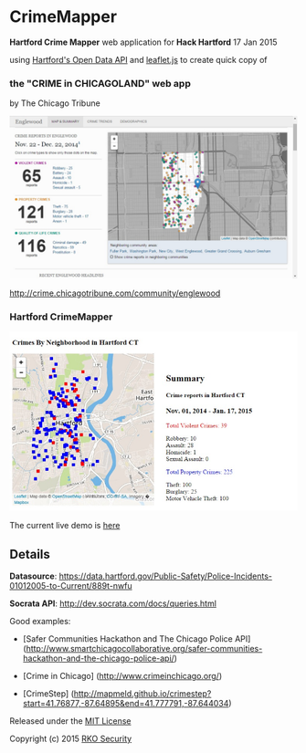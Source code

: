 # CrimeMapper
__Hartford Crime Mapper__ web application for __Hack Hartford__ 17 Jan 2015

using [Hartford's Open Data API](http://data.hartford.gov) and [leaflet.js](http://leafletjs.com/) to create quick copy of 
###  the "CRIME in CHICAGOLAND" web app
by The Chicago Tribune

 ![CRIME in CHICAGOLAND][app]

[app]: https://github.com/mkobar/CrimeMapper/raw/master/Crime_in_Chicagoland.jpg

 http://crime.chicagotribune.com/community/englewood
 


### Hartford CrimeMapper
  ![Hartford CrimeMapper][app2]

[app2]: https://github.com/mkobar/CrimeMapper/raw/master/Crime_Mapper_Hartford_CT.jpg

The current live demo is [here](http://mkobar.github.io/CrimeMapper/) 

## Details
__Datasource__:  https://data.hartford.gov/Public-Safety/Police-Incidents-01012005-to-Current/889t-nwfu

__Socrata API__: http://dev.socrata.com/docs/queries.html

Good examples: 
 *  [Safer Communities Hackathon and The Chicago Police API] (http://www.smartchicagocollaborative.org/safer-communities-hackathon-and-the-chicago-police-api/)
  
 *  [Crime in Chicago] (http://www.crimeinchicago.org/)
  
 *  [CrimeStep] (http://mapmeld.github.io/crimestep?start=41.76877,-87.64895&end=41.777791,-87.644034)

Released under the [MIT License](http://opensource.org/licenses/MIT)

Copyright (c) 2015 [RKO Security](http://www.rkosecurity.com)
